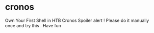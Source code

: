 # cronos
 Own Your First Shell in HTB Cronos 
 Spoiler alert ! Please do it manually once and try this . Have fun 
